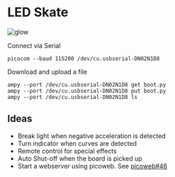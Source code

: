 LED Skate
=========

![glow](http://res.cloudinary.com/mediacloud/image/upload/v1547704870/pqiinxky4pwugkchjsbx.jpg)

Connect via Serial

    picocom --baud 115200 /dev/cu.usbserial-DN02N1D8


Download and upload a file

    ampy --port /dev/cu.usbserial-DN02N1D8 get boot.py
    ampy --port /dev/cu.usbserial-DN02N1D8 put boot.py
    ampy --port /dev/cu.usbserial-DN02N1D8 ls



## Ideas

- Break light when negative acceleration is detected
- Turn indicator when curves are detected
- Remote control for special effects
- Auto Shut-off when the board is picked up
- Start a webserver using picoweb. See [picoweb#46](https://github.com/pfalcon/picoweb/issues/46)
